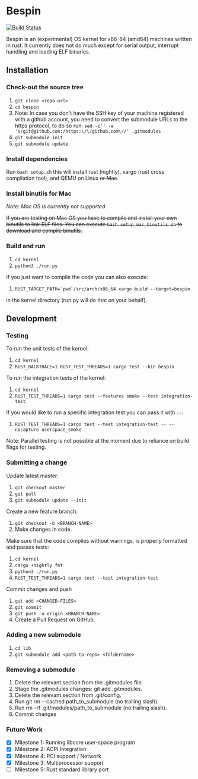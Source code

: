 # Bespin

[![Build Status](https://travis-ci.org/gz/bespin.svg)](https://travis-ci.org/gz/bespin)

Bespin is an (experimental) OS kernel for x86-64 (amd64) machines written in
rust. It currently does not do much except for serial output, interrupt handling and loading ELF binaries.

## Installation

### Check-out the source tree

1. `git clone <repo-url>`
1. `cd bespin`
1. Note: In case you don't have the SSH key of your machine registered with a github account,
you need to convert the submodule URLs to the https protocol, to do so run:
`sed -i'' -e 's/git@github.com:/https:\/\/github.com\//' .gitmodules`
1. `git submodule init`
1. `git submodule update`

### Install dependencies

Run `bash setup.sh` this will install rust (nightly), xargo (rust cross compilation tool),
and QEMU on Linux ~~or Mac~~.

### Install binutils for Mac

*Note: Mac OS is currently not supported*

~~If you are testing on Mac OS you have to compile and install your own binutils
to link ELF files. You can execute `bash setup_mac_binutils.sh` to download and compile binutils.~~

### Build and run

1. `cd kernel`
1. `python3 ./run.py`

If you just want to compile the code you can also execute:

1. ```RUST_TARGET_PATH=`pwd`/src/arch/x86_64 xargo build --target=bespin```

in the kernel directory (run.py will do that on your behalf).

## Development

### Testing

To run the unit tests of the kernel:

1. `cd kernel`
1. `RUST_BACKTRACE=1 RUST_TEST_THREADS=1 cargo test --bin bespin`

To run the integration tests of the kernel:

1. `cd kernel`
1. `RUST_TEST_THREADS=1 cargo test --features smoke --test integration-test`

If you would like to run a specific integration test you can pass it with `--`:

1. `RUST_TEST_THREADS=1 cargo test --test integration-test -- --nocapture userspace_smoke`

Note: Parallel testing is not possible at the moment due to reliance on build flags for testing.

### Submitting a change

Update latest master:

1. `git checkout master`
1. `git pull`
1. `git submodule update --init`

Create a new feature branch:

1. `git checkout -b <BRANCH-NAME>`
1. Make changes in code.

Make sure that the code compiles without warnings, is properly formatted and passes tests:

1. `cd kernel`
1. `cargo +nightly fmt`
1. `python3 ./run.py`
1. `RUST_TEST_THREADS=1 cargo test --test integration-test`

Commit changes and push

1. `git add <CHANGED-FILES>`
1. `git commit`
1. `git push -u origin <BRANCH-NAME>`
1. Create a Pull Request on GitHub.

### Adding a new submodule

1. `cd lib`
1. `git submodule add <path-to-repo> <foldername>`

### Removing a submodule

1. Delete the relevant section from the .gitmodules file.
1. Stage the .gitmodules changes: git add .gitmodules.
1. Delete the relevant section from .git/config.
1. Run git rm --cached path_to_submodule (no trailing slash).
1. Run rm -rf .git/modules/path_to_submodule (no trailing slash).
1. Commit changes

### Future Work

* [x] Milestone 1: Running libcore user-space program
* [x] Milestone 2: ACPI Integration
* [x] Milestone 4: PCI support / Network
* [x] Milestone 3: Multiprocessor support
* [ ] Milestone 5: Rust standard library port
